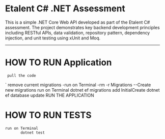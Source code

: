 # Etalent C# .NET Assessment

This is a simple .NET Core Web API developed as part of the Etalent C# assessment. The project demonstrates key backend development principles including RESTful APIs, data validation, repository pattern, dependency injection, and unit testing using xUnit and Moq.

---
# HOW TO RUN Application
     pull the code
`    remove current migrations 
          -run on Terminal 
          -rm -r Migrations
--Create new migrations
    run on Terminal 
           dotnet ef migrations add InitialCreate
           dotnet ef database update
RUN THE APPLICATION

# HOW TO RUN TESTS
    run on Terminal 
           dotnet test


